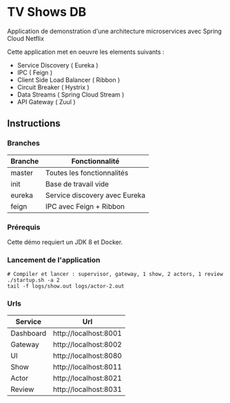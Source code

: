# TV Shows DB

Application de demonstration d'une architecture microservices avec Spring Cloud Netflix

Cette application met en oeuvre les elements suivants :

- Service Discovery ( Eureka )
- IPC ( Feign )
- Client Side Load Balancer ( Ribbon )
- Circuit Breaker ( Hystrix )
- Data Streams ( Spring Cloud Stream )
- API Gateway ( Zuul )

## Instructions

### Branches

| Branche  | Fonctionnalité                          |
| -------- | --------                                |
| master   | Toutes les fonctionnalités              |
| init     | Base de travail vide                    |
| eureka   | Service discovery avec Eureka           |
| feign    | IPC avec Feign + Ribbon                 |

### Prérequis

Cette démo requiert un JDK 8 et Docker.

### Lancement de l'application
```
# Compiler et lancer : supervisor, gateway, 1 show, 2 actors, 1 review
./startup.sh -a 2
tail -f logs/show.out logs/actor-2.out
```

### Urls

| Service     | Url                                 |
| ----------- | --------                            |
| Dashboard   | http://localhost:8001               |
| Gateway     | http://localhost:8002               |
| UI          | http://localhost:8080               |
| Show        | http://localhost:8011               |
| Actor       | http://localhost:8021               |
| Review      | http://localhost:8031               |
